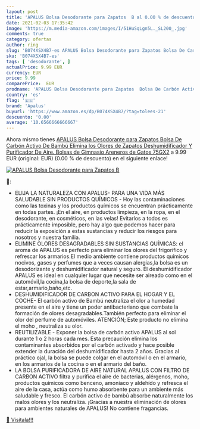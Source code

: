 ```yaml
---
layout: post
title: 'APALUS Bolsa Desodorante para Zapatos  B al 0.00 % de descuento'
date: 2021-02-03 17:35:42
image: 'https://m.media-amazon.com/images/I/51HuSqLgn5L._SL200_.jpg'
comments: true
category: ofertas
author: ring
slug: 'B074XSX4B7-es APALUS Bolsa Desodorante para Zapatos Bolsa De Carbón...'
sku: 'B074XSX4B7-es'
tags: [ 'desodorante', ]
actualPrice: 9.99 EUR
currency: EUR
price: 9.99
comparePrice:  EUR
prodname: 'APALUS Bolsa Desodorante para Zapatos  Bolsa De Carbón Activo De Bambú  Elimina los Olores de Zapatos Deshumidificador Y Purificador De Aire. Bolsas de Gimnasio  Areneros de Gatos  75GX2'
country: 'es'
flag: '🇪🇸'
brand: 'Apalus'
buyurl: 'https://www.amazon.es/dp/B074XSX4B7/?tag=tolees-21'
descuento: '0.00'
average: '10.6566666666667'
---
```


Ahora mismo tienes [APALUS Bolsa Desodorante para Zapatos  Bolsa De Carbón Activo De Bambú  Elimina los Olores de Zapatos Deshumidificador Y Purificador De Aire. Bolsas de Gimnasio  Areneros de Gatos  75GX2](https://www.amazon.es/dp/B074XSX4B7/?tag=tolees-21) a 9.99 EUR (original:  EUR) (0.00 %  de descuento) en el siguiente enlace!

[![APALUS Bolsa Desodorante para Zapatos  B](https://m.media-amazon.com/images/I/51HuSqLgn5L._SL200_.jpg)](https://www.amazon.es/dp/B074XSX4B7/?tag=tolees-21)

🔎:

- ELIJA LA NATURALEZA CON APALUS- PARA UNA VIDA MÁS SALUDABLE SIN PRODUCTOS QUÍMICOS - Hoy las contaminaciones como las toxinas y los productos químicos se encuentran prácticamente en todas partes. ¡En el aire, en productos limpieza, en la ropa, en el desodorante, en cosméticos, en las velas! Evitarlos a todos es prácticamente imposible, pero hay algo que podemos hacer para reducir la exposición a estas sustancias y reducir los riesgos para nosotros y nuestra familia.
- ELIMINE OLORES DESAGRADABLES SIN SUSTANCIAS QUÍMICAS: el aroma de APALUS es perfecto para eliminar los olores del frigorífico y refrescar los armarios.El medio ambiente contiene productos químicos nocivos, gases y perfumes que a veces causan alergias,la bolsa es un desodorizante y deshumidificador natural y seguro. El deshumidificador APALUS es ideal en cualquier lugar que necesite ser aireado como en el automóvil,la cocina,la bolsa de deporte,la sala de estar,armario,baño,etc.
- DESHUMIDIFICADOR DE CARBON ACTIVO PARA EL HOGAR Y EL COCHE- El carbón activo de Bambú neutraliza el olor a humedad presente en el aire y tiene un poder antibacteriano que combate la formación de olores desagradables.También perfecto para eliminar el olor del perfume de automóviles. ATENCIÓN; Este producto no elimina el moho , neutraliza su olor.
- REUTILIZABLE - Exponer la bolsa de carbón activo APALUS al sol durante 1 o 2 horas cada mes. Esta precaución elimina los contaminantes absorbidos por el carbón activado y hace posible extender la duración del deshumidificador hasta 2 años. Gracias al práctico ojal, la bolsa se puede colgar en el automóvil o en el armario, en los armarios de la cocina o en el armario del baño.
- LA BOLSA PURIFICADORA DE AIRE NATURAL APALUS CON FILTRO DE CARBON ACTIVO filtra y purifica el aire de bacterias, alérgenos, moho, productos químicos como benceno, amoníaco y aldehído y refresca el aire de la casa, actúa como humo absorbente para un ambiente más saludable y fresco. El carbón activo de bambú absorbe naturalmente los malos olores y los neutraliza. ¡Gracias a nuestra eliminación de olores para ambientes naturales de APALUS! No contiene fragancias.

[🛒 Visítala!!!](https://www.amazon.es/dp/B074XSX4B7/?tag=tolees-21)
